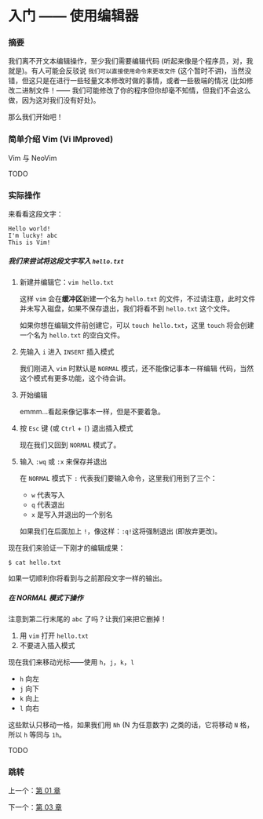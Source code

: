 # 入门 —— 使用编辑器

### 摘要

我们离不开文本编辑操作，至少我们需要编辑代码
(听起来像是个程序员，对，我就是)。有人可能会反驳说 `我们可以直接使用命令来更改文件`
(这个暂时不讲)，当然没错，但这只是在进行一些轻量文本修改时做的事情，或者一些极端的情况
(比如修改二进制文件！——
我们可能修改了你的程序但你却毫不知情，但我们不会这么做，因为这对我们没有好处)。

那么我们开始吧！

### 简单介绍 Vim (Vi IMproved)

Vim 与 NeoVim

TODO

### 实际操作

来看看这段文字：

```
Hello world!
I'm lucky! abc
This is Vim!
```

##### 我们来尝试将这段文字写入 `hello.txt`

1. 新建并编辑它：`vim hello.txt`

   这样 `vim` 会在**缓冲区**新建一个名为 `hello.txt`
   的文件，不过请注意，此时文件并未写入磁盘，如果不保存退出，我们将看不到
   `hello.txt` 这个文件。

   如果你想在编辑文件前创建它，可以 `touch hello.txt`，这里
   `touch` 将会创建一个名为 `hello.txt` 的空白文件。

2. 先输入 `i` 进入 `INSERT` 插入模式

   我们刚进入 `vim` 时默认是 `NORMAL` 模式，还不能像记事本一样编辑
   代码，当然这个模式有更多功能，这个待会讲。

3. 开始编辑

   emmm...看起来像记事本一样，但是不要着急。

4. 按 `Esc` 键 (或 `Ctrl` + `[`) 退出插入模式

   现在我们又回到 `NORMAL` 模式了。

5. 输入 `:wq` 或 `:x` 来保存并退出

   在 `NORMAL` 模式下 `:`
   代表我们要输入命令，这里我们用到了三个：

   - `w` 代表写入
   - `q` 代表退出
   - `x` 是写入并退出的一个别名

   如果我们在后面加上 `!`，像这样：`:q!`这将强制退出
   (即放弃更改)。

现在我们来验证一下刚才的编辑成果：

``` shell
$ cat hello.txt
```

如果一切顺利你将看到与之前那段文字一样的输出。

##### 在 NORMAL 模式下操作

注意到第二行末尾的 `abc` 了吗？让我们来把它删掉！

1. 用 `vim` 打开 `hello.txt`
2. 不要进入插入模式

现在我们来移动光标——使用 `h`，`j`，`k`，`l`

- `h` 向左
- `j` 向下
- `k` 向上
- `l` 向右

这些默认只移动一格，如果我们用 `Nh` (N 为任意数字)
之类的话，它将移动 `N` 格，所以 `h` 等同与 `1h`。

TODO

### 跳转

上一个：[第 01 章](https://github.com/supdrewin/linux-tutorials/blob/master/ch-01.md)

下一个：[第 03 章](https://github.com/supdrewin/linux-tutorials/blob/master/ch-03.md)
